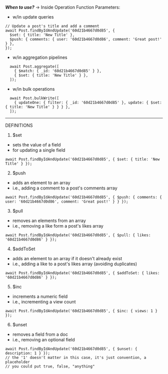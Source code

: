 ***When to use?*** -> Inside Operation Function Parameters:
- w/in update queries
```
// Update a post's title and add a comment
await Post.findByIdAndUpdate('60d21b4667d0d85', {
  $set: { title: 'New Title' },
  $push: { comments: { user: '60d21b4667d0d86', comment: 'Great post!' } },
});
```
- w/in aggregation pipelines
```
  await Post.aggregate([
    { $match: { _id: '60d21b4667d0d85' } },
    { $set: { title: 'New Title' } },
  ]);
```
- w/in bulk operations
```
  await Post.bulkWrite([
    { updateOne: { filter: { _id: '60d21b4667d0d85' }, update: { $set: { title: 'New Title' } } } },
  ]);
```

<hr>

DEFINITIONS

1. $set
- sets the value of a field
- for updating a single field
```
await Post.findByIdAndUpdate('60d21b4667d0d85', { $set: { title: 'New Title' } });
```

2. $push
- adds an element to an array
- i.e., adding a comment to a post's comments array
```
await Post.findByIdAndUpdate('60d21b4667d0d85', { $push: { comments: { user: '60d21b4667d0d86', comment: 'Great post!' } } });
```

3. $pull
- removes an elements from an array
- i.e., removing a like form a post's likes array
```
await Post.findByIdAndUpdate('60d21b4667d0d85', { $pull: { likes: '60d21b4667d0d86' } });
```

4. $addToSet
- adds an element to an array if it doesn't already exist
- i.e., adding a like to a post's likes array (avoiding duplicates)
```
await Post.findByIdAndUpdate('60d21b4667d0d85', { $addToSet: { likes: '60d21b4667d0d86' } });
```

5. $inc
- increments a numeric field
- i.e., incrementing a view count
```
await Post.findByIdAndUpdate('60d21b4667d0d85', { $inc: { views: 1 } });
```

6. $unset
- removes a field from a doc
- i.e., removing an optional field
```
await Post.findByIdAndUpdate('60d21b4667d0d85', { $unset: { description: 1 } });
// the '1' doesn't matter in this case, it's just convention, a placeholder
// you could put true, false, "anything"
```

